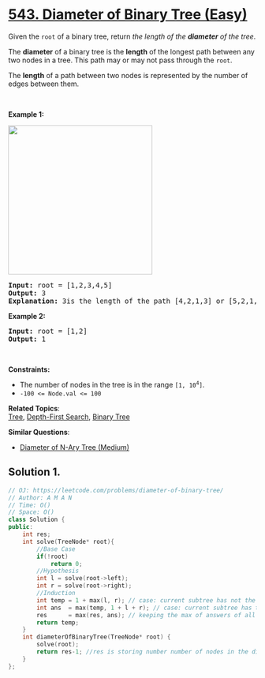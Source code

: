 # [543. Diameter of Binary Tree (Easy)](https://leetcode.com/problems/diameter-of-binary-tree/)

<p>Given the <code>root</code> of a binary tree, return <em>the length of the <strong>diameter</strong> of the tree</em>.</p>

<p>The <strong>diameter</strong> of a binary tree is the <strong>length</strong> of the longest path between any two nodes in a tree. This path may or may not pass through the <code>root</code>.</p>

<p>The <strong>length</strong> of a path between two nodes is represented by the number of edges between them.</p>

<p>&nbsp;</p>
<p><strong>Example 1:</strong></p>
<img alt="" src="https://assets.leetcode.com/uploads/2021/03/06/diamtree.jpg" style="width: 292px; height: 302px;">
<pre><strong>Input:</strong> root = [1,2,3,4,5]
<strong>Output:</strong> 3
<strong>Explanation:</strong> 3is the length of the path [4,2,1,3] or [5,2,1,3].
</pre>

<p><strong>Example 2:</strong></p>

<pre><strong>Input:</strong> root = [1,2]
<strong>Output:</strong> 1
</pre>

<p>&nbsp;</p>
<p><strong>Constraints:</strong></p>

<ul>
	<li>The number of nodes in the tree is in the range <code>[1, 10<sup>4</sup>]</code>.</li>
	<li><code>-100 &lt;= Node.val &lt;= 100</code></li>
</ul>


**Related Topics**:  
[Tree](https://leetcode.com/tag/tree/), [Depth-First Search](https://leetcode.com/tag/depth-first-search/), [Binary Tree](https://leetcode.com/tag/binary-tree/)

**Similar Questions**:
* [Diameter of N-Ary Tree (Medium)](https://leetcode.com/problems/diameter-of-n-ary-tree/)

## Solution 1.

```cpp
// OJ: https://leetcode.com/problems/diameter-of-binary-tree/
// Author: A M A N
// Time: O()
// Space: O()
class Solution {
public:
    int res;
    int solve(TreeNode* root){
        //Base Case
        if(!root)
            return 0;
        //Hypothesis
        int l = solve(root->left);
        int r = solve(root->right);
        //Induction
        int temp = 1 + max(l, r); // case: current subtree has not the final answer
        int ans  = max(temp, 1 + l + r); // case: current subtree has the final answer
        res      = max(res, ans); // keeping the max of answers of all node
        return temp;
    }
    int diameterOfBinaryTree(TreeNode* root) {
        solve(root);
        return res-1; //res is storing number number of nodes in the diameter
    }
};
```